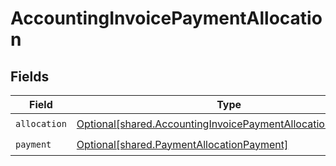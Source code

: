 # AccountingInvoicePaymentAllocation


## Fields

| Field                                                                                                                                    | Type                                                                                                                                     | Required                                                                                                                                 | Description                                                                                                                              |
| ---------------------------------------------------------------------------------------------------------------------------------------- | ---------------------------------------------------------------------------------------------------------------------------------------- | ---------------------------------------------------------------------------------------------------------------------------------------- | ---------------------------------------------------------------------------------------------------------------------------------------- |
| `allocation`                                                                                                                             | [Optional[shared.AccountingInvoicePaymentAllocationAllocation]](undefined/models/shared/accountinginvoicepaymentallocationallocation.md) | :heavy_check_mark:                                                                                                                       | N/A                                                                                                                                      |
| `payment`                                                                                                                                | [Optional[shared.PaymentAllocationPayment]](undefined/models/shared/paymentallocationpayment.md)                                         | :heavy_check_mark:                                                                                                                       | N/A                                                                                                                                      |